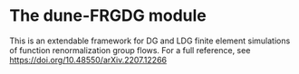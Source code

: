 # The dune-FRGDG module

This is an extendable framework for DG and LDG finite element simulations of function renormalization group flows.
For a full reference, see https://doi.org/10.48550/arXiv.2207.12266
